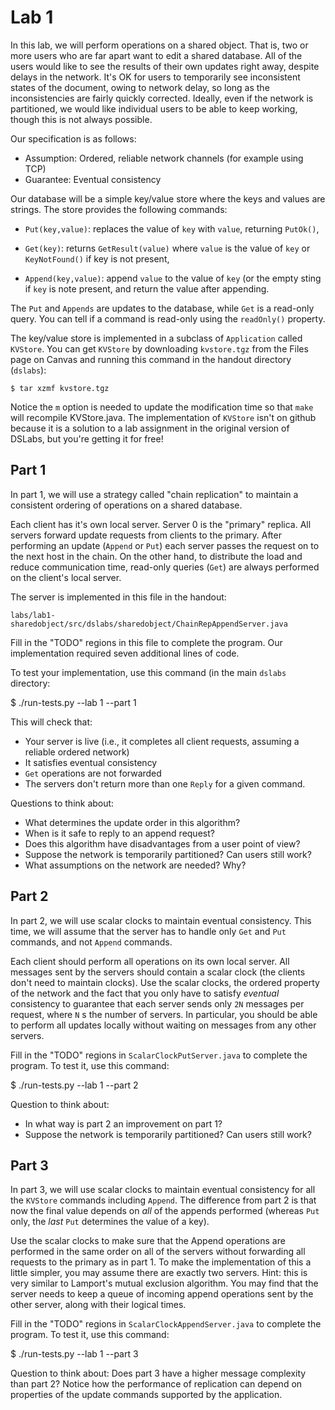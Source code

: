 # Lab 1

In this lab, we will perform operations on a shared object. That is,
two or more users who are far apart want to edit a shared
database. All of the users would like to see the results of their own
updates right away, despite delays in the network. It's OK for users
to temporarily see inconsistent states of the document, owing to
network delay, so long as the inconsistencies are fairly quickly
corrected. Ideally, even if the network is partitioned, we would like
individual users to be able to keep working, though this is not always
possible.

Our specification is as follows:

- Assumption: Ordered, reliable network channels (for example using TCP)
- Guarantee: Eventual consistency

Our database will be a simple key/value store where the keys and
values are strings. The store provides the following commands:

- `Put(key,value)`:  replaces the value of `key` with `value`, returning `PutOk()`,

- `Get(key)`: returns `GetResult(value)` where `value` is the value of `key` or `KeyNotFound()` if key is not present,

- `Append(key,value)`: append `value` to the value of `key` (or the
  empty sting if `key` is note present, and return the value after
  appending.

The `Put` and `Appends` are updates to the database, while `Get` is a
read-only query. You can tell if a command is read-only using the
`readOnly()` property.

The key/value store is implemented in a subclass of  `Application` called `KVStore`. You can get `KVStore` by downloading `kvstore.tgz` from the Files page on Canvas and running this command in the handout directory (`dslabs`):

    $ tar xzmf kvstore.tgz

Notice the `m` option is needed to update the modification time so that `make` will recompile KVStore.java.
The implementation of `KVStore` isn't on github because it is a
solution to a lab assignment in the original version of DSLabs, but you're getting it for free!

## Part 1

In part 1, we will use a strategy called "chain replication" to
maintain a consistent ordering of operations on a shared database.

Each client has it's own local server. Server 0 is the "primary" replica. All servers forward update requests from clients to
the primary. After performing an update (`Append` or `Put`) each server passes
the request on to the next host in the chain. On the other hand, to
distribute the load and reduce communication time, read-only queries
(`Get`) are always performed on the client's local server.

The server is implemented in this file in the handout:

    labs/lab1-sharedobject/src/dslabs/sharedobject/ChainRepAppendServer.java

Fill in the "TODO" regions in this file to complete the
program. Our implementation required seven additional lines of code.

To test your implementation, use this command (in the main `dslabs`
directory:

   $ ./run-tests.py --lab 1 --part 1

This will check that:

- Your server is live (i.e., it completes all client requests, assuming a reliable ordered network)
- It satisfies eventual consistency
- `Get` operations are not forwarded
- The servers don't return more than one `Reply` for a given command.

Questions to think about:

- What determines the update order in this algorithm?
- When is it safe to reply to an append request? 
- Does this algorithm have disadvantages from a user point of view?
- Suppose the network is temporarily partitioned? Can users still work?
- What assumptions on the network are needed? Why?

## Part 2

In part 2, we will use scalar clocks to maintain eventual
consistency. This time, we will assume that the server has to handle only `Get` and `Put` commands, and not `Append` commands.

Each client should perform all operations on its own local server. All
messages sent by the servers should contain a scalar clock (the
clients don't need to maintain clocks). Use the scalar clocks, the ordered
property of the network and the fact that you only have to satisfy
*eventual* consistency to guarantee that each server sends only `2N`
messages per request, where `N` s the number of servers. In
particular, you should be able to perform all updates locally without
waiting on messages from any other servers.

Fill in the "TODO" regions in `ScalarClockPutServer.java` to complete the
program. To test it, use this command:

   $ ./run-tests.py --lab 1 --part 2

Question to think about:
- In what way is part 2 an improvement on part 1?
- Suppose the network is temporarily partitioned? Can users still work?

## Part 3

In part 3, we will use scalar clocks to maintain eventual
consistency for all the `KVStore` commands including `Append`. The
difference from part 2 is that now the final value depends on *all* of
the appends performed (whereas `Put` only, the *last* `Put`
determines the value of a key).

Use the scalar clocks to make sure that the Append operations are
performed in the same order on all of the servers without forwarding
all requests to the primary as in part 1. To make the implementation
of this a little simpler, you may assume there are exactly two
servers. Hint: this is very similar to Lamport's mutual exclusion
algorithm. You may find that the server needs to keep a queue of
incoming append operations sent by the other server, along with their
logical times.


Fill in the "TODO" regions in `ScalarClockAppendServer.java` to complete
the program. To test it, use this command:

   $ ./run-tests.py --lab 1 --part 3

Question to think about: Does part 3 have a higher message complexity
than part 2? Notice how the performance of replication can depend on
properties of the update commands supported by the application.






